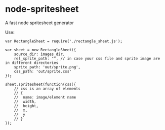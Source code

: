 node-spritesheet
================

A fast node spritesheet generator


Use:


    var RectangleSheet = require('./rectangle_sheet.js');

    var sheet = new RectangleSheet({
        source_dir: images_dir,
        rel_sprite_path: "", // in case your css file and sprite image are in different directories
        sprite_path: 'out/sprite.png',
        css_path: 'out/sprite.css'
    });

    sheet.spritesheet(function(css){
        // css is an array of elements
        // {
        //  name: image/element name
        //  width,
        //  height,
        //  x,
        //  y
        // }
    });